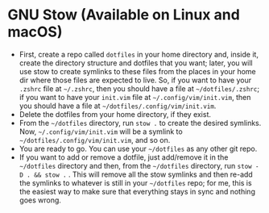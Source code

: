 # GNU Stow (Available on Linux and macOS)

- First, create a repo called `dotfiles` in your home directory and, inside it, create the directory
  structure and dotfiles that you want; later, you will use stow to create symlinks to these files
  from the places in your home dir where those files are expected to live. So, if you want to have
  your `.zshrc` file at `~/.zshrc`, then you should have a file at `~/dotfiles/.zshrc`; if you want
  to have your `init.vim` file at `~/.config/vim/init.vim`, then you should have a file at
  `~/dotfiles/.config/vim/init.vim`.
- Delete the dotfiles from your home directory, if they exist.
- From the `~/dotfiles` directory, run `stow .` to create the desired symlinks. Now,
  `~/.config/vim/init.vim` will be a symlink to `~/dotfiles/.config/vim/init.vim`, and so on.
- You are ready to go. You can use your `~/dotfiles` as any other git repo.
- If you want to add or remove a dotfile, just add/remove it in the `~/dotfiles` directory and then,
  from the `~/dotfiles` directory, run `stow -D . && stow .` . This will remove all the stow
  symlinks and then re-add the symlinks to whatever is still in your `~/dotfiles` repo; for me, this
  is the easiest way to make sure that everything stays in sync and nothing goes wrong.
